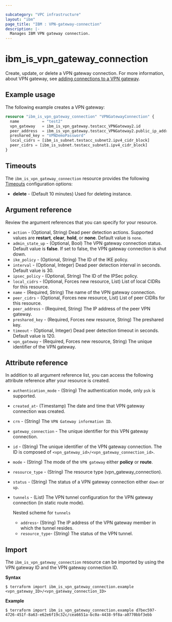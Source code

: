 ```yaml
---

subcategory: "VPC infrastructure"
layout: "ibm"
page_title: "IBM : VPN-gateway-connection"
description: |-
  Manages IBM VPN gateway connection.
---
```


# ibm_is_vpn_gateway_connection
Create, update, or delete a VPN gateway connection. For more information, about VPN gateway, see [adding connections to a VPN gateway](https://cloud.ibm.com/docs/vpc?topic=vpc-vpn-adding-connections).


## Example usage
The following example creates a VPN gateway:

```terraform
resource "ibm_is_vpn_gateway_connection" "VPNGatewayConnection" {
  name          = "test2"
  vpn_gateway   = ibm_is_vpn_gateway.testacc_VPNGateway2.id
  peer_address  = ibm_is_vpn_gateway.testacc_VPNGateway2.public_ip_address
  preshared_key = "VPNDemoPassword"
  local_cidrs = [ibm_is_subnet.testacc_subnet2.ipv4_cidr_block]
  peer_cidrs = [ibm_is_subnet.testacc_subnet1.ipv4_cidr_block]
}

```

## Timeouts
The `ibm_is_vpn_gateway_connection` resource provides the following [Timeouts](https://www.terraform.io/docs/configuration/resources.html#timeouts) configuration options:

- **delete** - (Default 10 minutes) Used for deleting instance.


## Argument reference
Review the argument references that you can specify for your resource. 

- `action` - (Optional, String)  Dead peer detection actions. Supported values are **restart**, **clear**, **hold**, or **none**. Default value is `none`.
- `admin_state_up` - (Optional, Bool) The VPN gateway connection status. Default value is **false**. If set to false, the VPN gateway connection is shut down.
- `ike_policy` - (Optional, String) The ID of the IKE policy.
- `interval` - (Optional, Integer) Dead peer detection interval in seconds. Default value is 30.
- `ipsec_policy` - (Optional, String) The ID of the IPSec policy.
- `local_cidrs` - (Optional, Forces new resource, List) List of local CIDRs for this resource.
- `name` - (Required, String) The name of the VPN gateway connection.
- `peer_cidrs` - (Optional, Forces new resource, List) List of peer CIDRs for this resource.
- `peer_address` - (Required, String) The IP address of the peer VPN gateway.
- `preshared_key` - (Required, Forces new resource, String) The preshared key.
- `timeout` - (Optional, Integer) Dead peer detection timeout in seconds. Default value is 120.
- `vpn_gateway` - (Required, Forces new resource, String) The unique identifier of the VPN gateway.

## Attribute reference
In addition to all argument reference list, you can access the following attribute reference after your resource is created.

- `authentication_mode` - (String) The authentication mode, only `psk` is supported.
- `created_at`-  (Timestamp) The date and time that VPN gateway connection was created.
- `crn` - (String) The `VPN Gateway information ID`.
- `gateway_connection` - The unique identifier for this VPN gateway connection.
- `id` - (String) The unique identifier of the VPN gateway connection. The ID is composed of `<vpn_gateway_id>/<vpn_gateway_connection_id>`.
- `mode` -  (String) The mode of the `VPN gateway` either **policy** or **route**.
- `resource_type` -  (String) The resource type (vpn_gateway_connection).
- `status` -  (String) The status of a VPN gateway connection either `down` or `up`.
- `tunnels` -  (List) The VPN tunnel configuration for the VPN gateway connection (in static route mode).

  Nested scheme for `tunnels`
  - `address`-  (String) The IP address of the VPN gateway member in which the tunnel resides.
  - `resource_type`-  (String) The status of the VPN tunnel.


## Import
The `ibm_is_vpn_gateway_connection` resource can be imported by using the VPN gateway ID and the VPN gateway connection ID. 

**Syntax**

```
$ terraform import ibm_is_vpn_gateway_connection.example <vpn_gateway_ID>/<vpn_gateway_connection_ID>
```

**Example**

```
$ terraform import ibm_is_vpn_gateway_connection.example d7bec597-4726-451f-8a63-e62e6f19c32c/cea6651a-bc0a-4438-9f8a-a0770bbf3ebb
```
